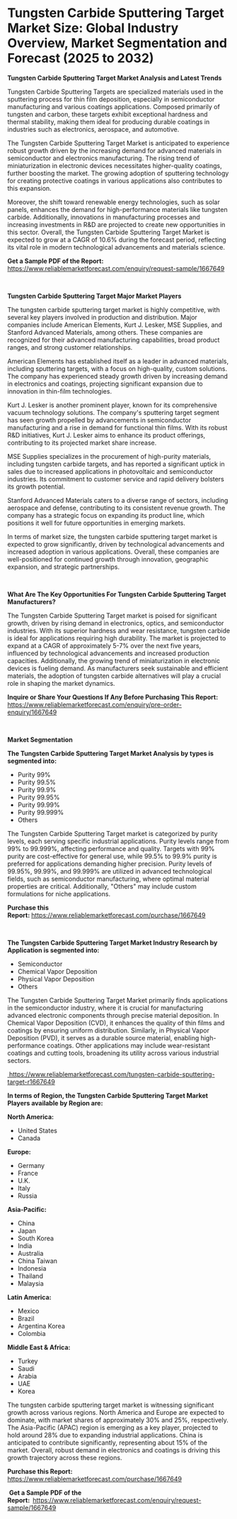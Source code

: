 <p><h1>Tungsten Carbide Sputtering Target Market Size: Global Industry Overview, Market Segmentation and Forecast (2025 to 2032)</h1></p><p><strong>Tungsten Carbide Sputtering Target Market Analysis and Latest Trends</strong></p>
<p><p>Tungsten Carbide Sputtering Targets are specialized materials used in the sputtering process for thin film deposition, especially in semiconductor manufacturing and various coatings applications. Composed primarily of tungsten and carbon, these targets exhibit exceptional hardness and thermal stability, making them ideal for producing durable coatings in industries such as electronics, aerospace, and automotive.</p><p>The Tungsten Carbide Sputtering Target Market is anticipated to experience robust growth driven by the increasing demand for advanced materials in semiconductor and electronics manufacturing. The rising trend of miniaturization in electronic devices necessitates higher-quality coatings, further boosting the market. The growing adoption of sputtering technology for creating protective coatings in various applications also contributes to this expansion.</p><p>Moreover, the shift toward renewable energy technologies, such as solar panels, enhances the demand for high-performance materials like tungsten carbide. Additionally, innovations in manufacturing processes and increasing investments in R&D are projected to create new opportunities in this sector. Overall, the Tungsten Carbide Sputtering Target Market is expected to grow at a CAGR of 10.6% during the forecast period, reflecting its vital role in modern technological advancements and materials science.</p></p>
<p><strong>Get a Sample PDF of the Report:&nbsp;</strong> <a href="https://www.reliablemarketforecast.com/enquiry/request-sample/1667649?utm_campaign=2324&utm_medium=2&utm_source=Github&utm_content=ia&utm_term=18042025&utm_id=tungsten-carbide-sputtering-target">https://www.reliablemarketforecast.com/enquiry/request-sample/1667649</a></p>
<p>&nbsp;</p>
<p><strong>Tungsten Carbide Sputtering Target Major Market Players</strong></p>
<p><p>The tungsten carbide sputtering target market is highly competitive, with several key players involved in production and distribution. Major companies include American Elements, Kurt J. Lesker, MSE Supplies, and Stanford Advanced Materials, among others. These companies are recognized for their advanced manufacturing capabilities, broad product ranges, and strong customer relationships.</p><p>American Elements has established itself as a leader in advanced materials, including sputtering targets, with a focus on high-quality, custom solutions. The company has experienced steady growth driven by increasing demand in electronics and coatings, projecting significant expansion due to innovation in thin-film technologies.</p><p>Kurt J. Lesker is another prominent player, known for its comprehensive vacuum technology solutions. The company's sputtering target segment has seen growth propelled by advancements in semiconductor manufacturing and a rise in demand for functional thin films. With its robust R&D initiatives, Kurt J. Lesker aims to enhance its product offerings, contributing to its projected market share increase.</p><p>MSE Supplies specializes in the procurement of high-purity materials, including tungsten carbide targets, and has reported a significant uptick in sales due to increased applications in photovoltaic and semiconductor industries. Its commitment to customer service and rapid delivery bolsters its growth potential.</p><p>Stanford Advanced Materials caters to a diverse range of sectors, including aerospace and defense, contributing to its consistent revenue growth. The company has a strategic focus on expanding its product line, which positions it well for future opportunities in emerging markets.</p><p>In terms of market size, the tungsten carbide sputtering target market is expected to grow significantly, driven by technological advancements and increased adoption in various applications. Overall, these companies are well-positioned for continued growth through innovation, geographic expansion, and strategic partnerships.</p></p>
<p>&nbsp;</p>
<p><strong>What Are The Key Opportunities For Tungsten Carbide Sputtering Target Manufacturers?</strong></p>
<p><p>The Tungsten Carbide Sputtering Target market is poised for significant growth, driven by rising demand in electronics, optics, and semiconductor industries. With its superior hardness and wear resistance, tungsten carbide is ideal for applications requiring high durability. The market is projected to expand at a CAGR of approximately 5-7% over the next five years, influenced by technological advancements and increased production capacities. Additionally, the growing trend of miniaturization in electronic devices is fueling demand. As manufacturers seek sustainable and efficient materials, the adoption of tungsten carbide alternatives will play a crucial role in shaping the market dynamics.</p></p>
<p><strong>Inquire or Share Your Questions If Any Before Purchasing This Report:</strong> <a href="https://www.reliablemarketforecast.com/enquiry/pre-order-enquiry/1667649?utm_campaign=2324&utm_medium=2&utm_source=Github&utm_content=ia&utm_term=18042025&utm_id=tungsten-carbide-sputtering-target">https://www.reliablemarketforecast.com/enquiry/pre-order-enquiry/1667649</a></p>
<p>&nbsp;</p>
<p><strong>Market Segmentation</strong></p>
<p><strong>The Tungsten Carbide Sputtering Target Market Analysis by types is segmented into:</strong></p>
<p><ul><li>Purity 99%</li><li>Purity 99.5%</li><li>Purity 99.9%</li><li>Purity 99.95%</li><li>Purity 99.99%</li><li>Purity 99.999%</li><li>Others</li></ul></p>
<p><p>The Tungsten Carbide Sputtering Target market is categorized by purity levels, each serving specific industrial applications. Purity levels range from 99% to 99.999%, affecting performance and quality. Targets with 99% purity are cost-effective for general use, while 99.5% to 99.9% purity is preferred for applications demanding higher precision. Purity levels of 99.95%, 99.99%, and 99.999% are utilized in advanced technological fields, such as semiconductor manufacturing, where optimal material properties are critical. Additionally, "Others" may include custom formulations for niche applications.</p></p>
<p><strong>Purchase this Report:&nbsp;</strong><a href="https://www.reliablemarketforecast.com/purchase/1667649?utm_campaign=2324&utm_medium=2&utm_source=Github&utm_content=ia&utm_term=18042025&utm_id=tungsten-carbide-sputtering-target">https://www.reliablemarketforecast.com/purchase/1667649</a></p>
<p>&nbsp;</p>
<p><strong>The Tungsten Carbide Sputtering Target Market Industry Research by Application is segmented into:</strong></p>
<p><ul><li>Semiconductor</li><li>Chemical Vapor Deposition</li><li>Physical Vapor Deposition</li><li>Others</li></ul></p>
<p><p>The Tungsten Carbide Sputtering Target Market primarily finds applications in the semiconductor industry, where it is crucial for manufacturing advanced electronic components through precise material deposition. In Chemical Vapor Deposition (CVD), it enhances the quality of thin films and coatings by ensuring uniform distribution. Similarly, in Physical Vapor Deposition (PVD), it serves as a durable source material, enabling high-performance coatings. Other applications may include wear-resistant coatings and cutting tools, broadening its utility across various industrial sectors.</p></p>
<p><a href="https://www.reliablemarketforecast.com/tungsten-carbide-sputtering-target-r1667649?utm_campaign=2324&utm_medium=2&utm_source=Github&utm_content=ia&utm_term=18042025&utm_id=tungsten-carbide-sputtering-target">&nbsp;https://www.reliablemarketforecast.com/tungsten-carbide-sputtering-target-r1667649</a></p>
<p><strong>In terms of Region, the Tungsten Carbide Sputtering Target Market Players available by Region are:</strong></p>
<p>
    <p> <strong> North America: </strong>
        <ul>
            <li>United States</li>
            <li>Canada</li>
        </ul>
        </p> 
    <p> <strong> Europe: </strong>
        <ul>
            <li>Germany</li>
            <li>France</li>
            <li>U.K.</li>
            <li>Italy</li>
            <li>Russia</li>
        </ul>
        </p> 
    <p> <strong> Asia-Pacific: </strong>
        <ul>
            <li>China</li>
            <li>Japan</li>
            <li>South Korea</li>
            <li>India</li>
            <li>Australia</li>
            <li>China Taiwan</li>
            <li>Indonesia</li>
            <li>Thailand</li>
            <li>Malaysia</li>
        </ul>
        </p> 
    <p> <strong> Latin America: </strong>
        <ul>
            <li>Mexico</li>
            <li>Brazil</li>
            <li>Argentina Korea</li>
            <li>Colombia</li>
        </ul>
        </p> 
    <p> <strong> Middle East & Africa: </strong>
        <ul>
            <li>Turkey</li>
            <li>Saudi</li>
            <li>Arabia</li>
            <li>UAE</li>
            <li>Korea</li>
        </ul>
    </p>
    </p>
<p><p>The tungsten carbide sputtering target market is witnessing significant growth across various regions. North America and Europe are expected to dominate, with market shares of approximately 30% and 25%, respectively. The Asia-Pacific (APAC) region is emerging as a key player, projected to hold around 28% due to expanding industrial applications. China is anticipated to contribute significantly, representing about 15% of the market. Overall, robust demand in electronics and coatings is driving this growth trajectory across these regions.</p></p>
<p><strong>Purchase this Report: </strong><a href="https://www.reliablemarketforecast.com/purchase/1667649?utm_campaign=2324&utm_medium=2&utm_source=Github&utm_content=ia&utm_term=18042025&utm_id=tungsten-carbide-sputtering-target">https://www.reliablemarketforecast.com/purchase/1667649</a></p>
<p>&nbsp;<strong>Get a Sample PDF of the Report:&nbsp;&nbsp;</strong><a href="https://www.reliablemarketforecast.com/enquiry/request-sample/1667649?utm_campaign=2324&utm_medium=2&utm_source=Github&utm_content=ia&utm_term=18042025&utm_id=tungsten-carbide-sputtering-target">https://www.reliablemarketforecast.com/enquiry/request-sample/1667649</a></p>
<p><strong></strong></p>
<p><p></p><p></p><p></p></p>